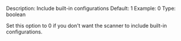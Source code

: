 Description: Include built-in configurations
Default: 1
Example: 0
Type: boolean

Set this option to 0 if you don't want the scanner to include built-in
configurations.
